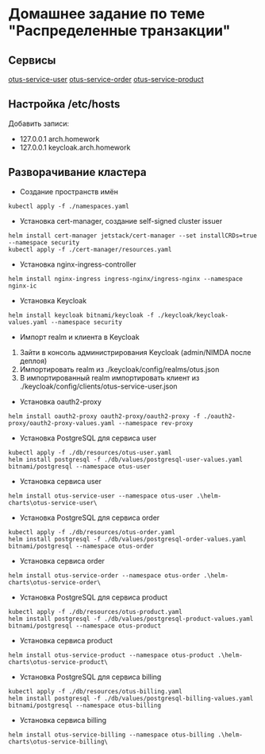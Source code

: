 # Домашнее задание по теме "Распределенные транзакции"

## Сервисы

[otus-service-user](https://github.com/auwerk/otus-service-user)
[otus-service-order](https://github.com/auwerk/otus-service-order)
[otus-service-product](https://github.com/auwerk/otus-service-product)

## Настройка /etc/hosts

Добавить записи:

- 127.0.0.1 arch.homework
- 127.0.0.1 keycloak.arch.homework

## Разворачивание кластера

- Создание пространств имён

```shell
kubectl apply -f ./namespaces.yaml
```

- Установка cert-manager, создание self-signed cluster issuer

```shell
helm install cert-manager jetstack/cert-manager --set installCRDs=true --namespace security
kubectl apply -f ./cert-manager/resources.yaml
```

- Установка nginx-ingress-controller

```shell
helm install nginx-ingress ingress-nginx/ingress-nginx --namespace nginx-ic
```

- Установка Keycloak

```shell
helm install keycloak bitnami/keycloak -f ./keycloak/keycloak-values.yaml --namespace security
```

- Импорт realm и клиента в Keycloak

1. Зайти в консоль администрирования Keycloak (admin/NIMDA после деплоя)
2. Импортировать realm из ./keycloak/config/realms/otus.json
3. В импортированный realm импортировать клиент из ./keycloak/config/clients/otus-service-user.json

- Установка oauth2-proxy

```shell
helm install oauth2-proxy oauth2-proxy/oauth2-proxy -f ./oauth2-proxy/oauth2-proxy-values.yaml --namespace rev-proxy
```

- Установка PostgreSQL для сервиса user

```shell
kubectl apply -f ./db/resources/otus-user.yaml
helm install postgresql -f ./db/values/postgresql-user-values.yaml bitnami/postgresql --namespace otus-user
```

- Установка сервиса user

```shell
helm install otus-service-user --namespace otus-user .\helm-charts\otus-service-user\
```

- Установка PostgreSQL для сервиса order

```shell
kubectl apply -f ./db/resources/otus-order.yaml
helm install postgresql -f ./db/values/postgresql-order-values.yaml bitnami/postgresql --namespace otus-order
```

- Установка сервиса order

```shell
helm install otus-service-order --namespace otus-order .\helm-charts\otus-service-order\
```

- Установка PostgreSQL для сервиса product

```shell
kubectl apply -f ./db/resources/otus-product.yaml
helm install postgresql -f ./db/values/postgresql-product-values.yaml bitnami/postgresql --namespace otus-product
```

- Установка сервиса product

```shell
helm install otus-service-product --namespace otus-product .\helm-charts\otus-service-product\
```

- Установка PostgreSQL для сервиса billing

```shell
kubectl apply -f ./db/resources/otus-billing.yaml
helm install postgresql -f ./db/values/postgresql-billing-values.yaml bitnami/postgresql --namespace otus-billing
```

- Установка сервиса billing

```shell
helm install otus-service-billing --namespace otus-billing .\helm-charts\otus-service-billing\
```
